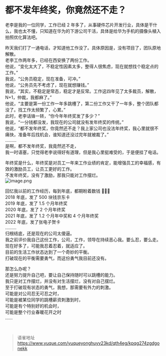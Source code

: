 # 都不发年终奖，你竟然还不走？
老李是我的一位同学，工作已经 2 年多了，从事硬件芯片开发行业，具体是干什么，我也太不懂，只知道在华为的下游公司干活，具体是给华为手机的摄像头植入拍照优化算法吧。

昨天我们打了一通电话，才知道他工作没了。具体原因是，没有项目了，团队原地解散。  
老李工作两年多，已经在西安换了两份工作。  
他说，“变化太大了，不稳定性因素太多，整得人很焦虑，现在就想找个稳定点的工作。”  
我说，“公务员稳定，现在准备，可冲。”  
他说，“公务员先不考虑了，现在就想赚钱。”  
我说，“其实，不稳定是常态，稳定才是反常。工作这四年见了太多裁员，解散，N+1，仲裁，我都麻了。”  
他说，“主要是第一份工作一年多跳槽了，第二份工作又干了一年多，整个团队都没了。找工作太频繁了，心累。”  
此时，老李话锋一转，“你今年年终奖发了多少？”  
我说，“一分钱都没发，我现在的公司就没有发年终奖的传统。”  
他说，“都不发年终奖，你竟然还不走？我上家公司也没法年终奖，我心里就很不痛快，准备年后找机会，谁知道还没过完年就被裁了。”  
.........  
是啊，都不发年终奖，我竟然还不走，  
我一时语塞，只觉得老李说得好有道理，但是我心里挺难受的，于是便挂了电话。

年终奖是什么，年终奖是对员工一年来工作业绩的肯定，能增强员工的幸福感，有效的激励员工，让员工更好的工作。  
不发年终奖，没有了激励，那我只能对工作摆烂。  
![image.png](https://cdn.nlark.com/yuque/0/2023/png/1572912/1675331056921-6e41890a-36ea-4c6c-bd91-681eb243d61f.png#averageHue=%23e2dcd6&clientId=u6724b689-1b61-4&from=paste&height=400&id=oCXwc&name=image.png&originHeight=800&originWidth=800&originalType=binary&ratio=1&rotation=0&showTitle=false&size=65997&status=done&style=none&taskId=ue9da84aa-99f2-468e-b271-cbf3af134cb&title=&width=400)

回忆我以前的工作经历，每到年底，都期盼着数钱 🤌🤌🤌  
2018 年底，发了 500 块钱京东卡  
2019 年底，发了 1.5 个月年终奖  
2020 年底，发了 2 个月年终奖  
2021 年底，发了 1.2 个月年中奖和 4 个月年终奖  
2022 年底，发了张电子贺卡  
.........  
归根结底，还是现在的公司太傻逼。  
我之前评价我自己这份工作，公司，工作，领导在持续恶心我。要么忍，要么走。  
现在好多了，可能我忍着忍着，就适应了。  
目前的生活工作状态达到了一个奇妙的平衡。  
打破现在的平衡需要勇气，而这份勇气我目前还没有。

那怎么办呢？  
还是努力提升自己吧，要让自己保持随时可以跳槽的能力。  
我只是对工作摆烂，并没有对生活摆烂，没有对自己摆烂。  
至于打破现有状态的勇气，我想，那需要有外力的刺激。  
可能是对公司忍无可忍之时，  
可能是被某位同学的跳槽薪资刺激到时，  
可能是有个特别好的机会时，  
可能是整个行业春暖花开之时  
......

<br>
  
> 语雀地址 https://www.yuque.com/yuqueyonghuyv23kd/qth4eg/kpqg274zgdgonekk
